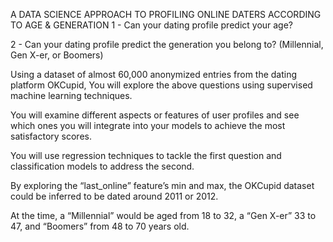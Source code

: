 A DATA SCIENCE APPROACH TO PROFILING ONLINE DATERS ACCORDING TO AGE & GENERATION
1 - Can your dating profile predict your age?

2 - Can your dating profile predict the generation you belong to? (Millennial, Gen X-er, or Boomers)

Using a dataset of almost 60,000 anonymized entries from the dating platform OKCupid, You will explore the above questions using supervised machine learning techniques. 

You will examine different aspects or features of user profiles and see which ones you will integrate into your models to achieve the most satisfactory scores.

You will use regression techniques to tackle the first question and classification models to address the second.

By exploring the “last_online” feature’s min and max, the OKCupid dataset could be inferred to be dated around 2011 or 2012.

At the time, a “Millennial” would be aged from 18 to 32, a “Gen X-er” 33 to 47, and “Boomers” from 48 to 70 years old.
